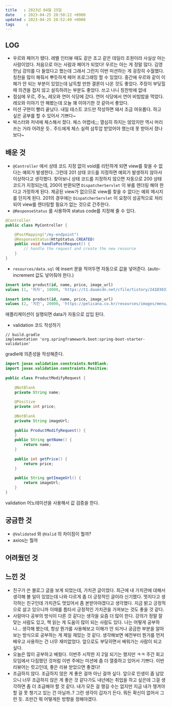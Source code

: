 ```yaml
---
title   : 2023년 04월 25일
date    : 2023-04-25 20:50:22 +0900
updated : 2023-04-25 20:52:49 +0900
tags     : 
---
```

## LOG
- 우르와 페어가 됐다. 레벨 인터뷰 때도 같은 조고 같은 데일리 조원이라 사실상 아는 사람이었다. 처음으로 아는 사람과 페어가 되었다! 우르는 아는 게 정말 많다. 김영한님 강의를 다 들었다고 했는데 그래서 그런지 이번 미션하는 게 굉장히 수월했다. 칭찬을 많이 해줘서 뿌듯하게 페어 프로그래밍 할 수 있었다. 중간에 우르와 같이 이해가 안 되는 부분이 있었는데 납득할 만한 결론이 나온 것도 좋았다. 주장이 부딪힐 때 의견을 접지 않고 설득하려는 부분도 좋았다. 쓰고 나니 칭찬밖에 없네
- 점심에 우르, 주노, 레오와 연어 식당에 갔다. 연어 식당에서 연어 비빔밥을 먹었다. 레오와 이야기 안 해봤는데 오늘 꽤 이야기한 것 같아서 좋았다.
- 미션 구현이 빨리 끝났다. 내일 테스트 코드만 작성하면 돼서 조금 여유롭다. 하고 싶은 공부를 할 수 있어서 기쁘다~
- 박스터와 저녁에 체스해서 졌다. 체스 어렵네;;; 열심히 하지는 않았지만 역시 머리 쓰는 거라 어려운 듯.. 주드에게 체스 실력 삼투압 받았어야 했는데 못 받아서 졌나 보다~

## 배운 것
- `@Controller` 에서 상태 코드 지정 없이 void를 리턴하게 되면 view를 찾을 수 없다는 예외가 발생한다. 그런데 201 상태 코드를 지정하면 예외가 발생하지 않아서 이상하다고 생각했다. 찾아보니 상태 코드를 지정하지 않으면 자동으로 200 상태 코드가 지정되는데, 200이 반환되면 `DispatcherServlet` 이 뷰를 렌더링 해야 한다고 가정하게 된다. 제공된 view가 없으므로 view를 찾을 수 없다는 예외 메시지를 던지게 된다. 201의 경우에는 `DispatcherServlet` 이 요청이 성공적으로 처리되어 view를 렌더링할 필요가 없는 것으로 간주한다.
- `@ResponseStatus` 를 사용하여 status code를 지정해 줄 수 있다.

```java
@Controller
public class MyController {

    @PostMapping("/my-endpoint")
    @ResponseStatus(HttpStatus.CREATED)
    public void handlePostRequest() {
        // handle the request and create the new resource
    }
}
```

- `resources/data.sql` 에 insert 문을 적어두면 자동으로 값을 넣어준다. (auto-increment 값도 넣어줘야 한다.)

```sql
insert into product(id, name, price, image_url)  
values (1, '피자', 10000, 'https://t1.daumcdn.net/cfile/tistory/241D303357DD2A1404');  
  
insert into product(id, name, price, image_url)  
values (2, '치킨', 20000, 'https://pelicana.co.kr/resources/images/menu/best_menu03_200623.jpg');
```

애플리케이션이 실행되면 data가 자동으로 삽입 된다.

- validation 코드 작성하기

```
// build.gradle
implementation 'org.springframework.boot:spring-boot-starter-validation'
```

gradle에 의존성을 작성해준다.

```java
import javax.validation.constraints.NotBlank;  
import javax.validation.constraints.Positive;  
  
public class ProductModifyRequest {  
  
    @NotBlank  
    private String name;  
  
    @Positive  
    private int price;  
  
    @NotBlank  
    private String imageUrl;  
  
    public ProductModifyRequest() {  
    }  
    public String getName() {  
        return name;  
    }  
  
    public int getPrice() {  
        return price;  
    }  
  
    public String getImageUrl() {  
        return imageUrl;  
    }  
}
```

validation 어노테이션을 사용해서 값 검증을 한다.

## 궁금한 것
- `@Validated` 와 `@Valid` 의 차이점이 뭘까?
- axios는 뭘까

## 어려웠던 것

## 느낀 것
- 친구가 쓴 블로그 글을 보게 되었는데, 가치관 글이었다. 최근에 내 가치관에 대해서 생각해 볼 일이 있었는데 나와 다르게 좀 더 긍정적인 글이라 신기했다. 멋지다고 생각하는 친구인데 가치관도 멋있어서 좀 본받아야겠다고 생각했다. 지금 밝고 긍정적으로 살고 있으니까 이때를 틈타서 긍정적인 가치관을 가져보는 것도 좋을 것 같다.
- 사람마다 공부의 방식이 다른 것 같다는 생각을 요즘 더 많이 한다. 강의가 정말 잘 맞는 사람도 있고, 책 읽는 게 도움이 많이 되는 사람도 있다. 나는 어떻게 공부하나... 생각해 봤는데, 항상 뭔가를 사용해보고 이해가 안 되거나 궁금한 부분을 알아보는 방식으로 공부하는 게 제일 재밌는 것 같다. 생각해보면 예전부터 뭔가를 먼저 배우고 사용하는 건 너무 재미없었다. 앞으로도 부딪히면서 배워가는 사람이 되고 싶다.
- 오늘은 많이 공부하고 배웠다. 이번주 시작한 지 2일 되기는 했지만 ㅋㅋ 주간 회고 모임에서 다짐했던 것처럼 이번 주에는 미션에 좀 더 열중하고 있어서 기쁘다. 이번 리뷰어는 럿고인데, 좋은 리뷰 받았으면 좋겠다!
- 조급하지 않다. 조급하지 않은 게 좋은 걸까 아닌 걸까 싶다. 앞으로 인생이 좀 남았으니 너무 조급하지 않은 게 좋은 것 같다가도 내년에는 취업을 하고 싶은데 그걸 생각하면 좀 더 조급해야 할 것 같다. 내가 모든 걸 챙길 수는 없지만 지금 내가 챙겨야 할 걸 못 챙기고 있는 건 아닐까..? 그런 생각이 갑자기 든다. 뭐든 확신이 없어서 그런 듯. 조만간 뭐 어떻게든 방향을 정해야겠다.